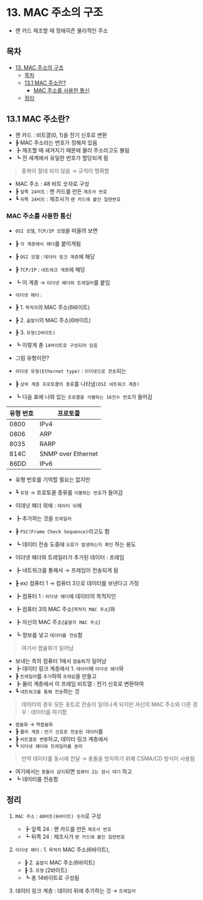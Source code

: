 # 13. MAC 주소의 구조

- 랜 카드 제조할 때 정애히즌 물리적인 주소

## 목차

- [13. MAC 주소의 구조](#13-mac-주소의-구조)
  - [목차](#목차)
  - [13.1 MAC 주소란?](#131-mac-주소란)
    - [MAC 주소를 사용한 통신](#mac-주소를-사용한-통신)
  - [정리](#정리)

## 13.1 MAC 주소란?

- 랜 카드 : 비트열(0, 1)을 전기 신호로 변환
- ┣ MAC 주소라는 번호가 정해져 있음
- ┣ 제조할 때 새겨지기 때문에 물리 주소라고도 불림
- ┗ 전 세계에서 유일한 번호가 할당되게 됨

> 중복이 절대 되지 않음 → 규칙이 명확함

- MAC 주소 : 48 비트 숫자로 구성
- ┣ `앞쪽 24비트` : 랜 카드를 만든 `제조사 번호`
- ┗ `뒤쪽 24비트` : 제조사가 `랜 카드에 붙인 일련번호`

### MAC 주소를 사용한 통신

- `OSI 모델`, `TCP/IP 모델`을 떠올려 보면
- ┣ `각 계층에서 헤더`를 붙이게됨
- ┣ `OSI 모델` : `데이터 링크 계층`에 해당
- ┣ `TCP/IP` : `네트워크 계층`에 해당
- ┗ 이 계층 → `이더넷 헤더와 트레일러`를 붙임

- `이더넷 헤더` :
- ┣ 1. `목적지`의 MAC 주소(6바이트)
- ┣ 2. `출발지`의 MAC 주소(6바이트)
- ┣ 3. `유형(2바이트)`
- ┗ 이렇게 총 `14바이트로 구성되어 있음`

- 그럼 유형이란?

- `이더넷 유형(Ethernet type)` : `이더넷으로 전송`되는
- ┣ `상위 계층 프로토콜의 종류`를 나타냄`(OSI 네트워크 계층)`
- ┗ 다음 표에 나와 있는 `프로콜을 식별하는 16진수 번호`가 들어감

| 유형 번호 | 프로토콜           |
| --------- | ------------------ |
| 0800      | IPv4               |
| 0806      | ARP                |
| 8035      | RARP               |
| 814C      | SNMP over Ethernet |
| 86DD      | IPv6               |

- 유형 번호를 기억할 필요는 없지만
- ┗ `유형` → 프로토콜 종류를 `식별하는 번호`가 들어감

- 이데넛 헤더 외에 : `데이터 뒤`에
- ┣ 추가하는 것을 `트레일러`
- ┣ `FSC(Frame Check Sequence)`라고도 함
- ┗ 데이터 전송 도중에 `오류가 발생하는지 확인` 하는 용도

- 이더넷 헤더와 트레일러가 추가된 데이터 : 프레임
- ┣ 네트워크를 통해서 → 프레임이 전송되게 됨
- ┣ ex) 컴퓨터 1 → 컴퓨터 3으로 데이터를 보낸다고 가정
- ┣ 컴퓨터 1 : `이더넷 헤더`에 데이터의 목적지인
- ┣ 컴퓨터 3의 MAC 주소(`목적지 MAC 주소`)와
- ┣ 자신의 MAC 주소(`출발지 MAC 주소`)
- ┗ 정보를 넣고 `데이터를 전송`함

> 여기서 캡슐화가 일어남

- 보내는 측의 컴퓨터 1에서 `캡슐화`가 일어남
- ┣ 데이터 링크 계층에서 1. `데이터`에 `이더넷 헤더`와
- ┣ `트레일러`를 `추가`하여 `프레임`을 만들고
- ┣ 물리 계층에서 이 프레임 비트열 : 전기 신호로 변환하여
- ┗ `네트워크를 통해 전송`하는 것

> 데이터의 경우 모든 포트로 전송이 일어나게 되지만
> 자신의 MAC 주소와 다른 경우 : 데이터를 파기함

- `캡슐화` → `역캡슐화`
- ┣ `물리 계층` : `전기 신호로 전송된 데이터`를
- ┣ `비트열로 변환`하고, 데이터 링크 계층에서
- ┗ `이더넷 헤더와 트레일러를 분리`

> 만약 데이터를 동시에 전달 → 충돌을 방지하기 위해
> CSMA/CD 방식이 사용됨

- 여기에서는 `총돌이 감지`되면 `컴퓨터 2는 잠시 대기` 하고
- ┗ 데이터를 전송함

## 정리

1. `MAC 주소` : `48비트(6바이트) 숫자`로 구성

   - ┣ 앞쪽 24 : 랜 카드를 만든 `제조사 번호`
   - ┗ 뒤쪽 24 : 제조사가 `랜 카드에 붙인 일련번호`

2. `이더넷 헤더` : 1. `목적지` MAC 주소(6바이트),

   - ┣ 2. `출발지` MAC 주소(6바이트)
   - ┣ 3. `유형` (2바이트)
   - ┗ 총 14바이트로 구성됨

3. 데이터 링크 계층 : 데이터 뒤에 추가하는 것 → `트레일러`
